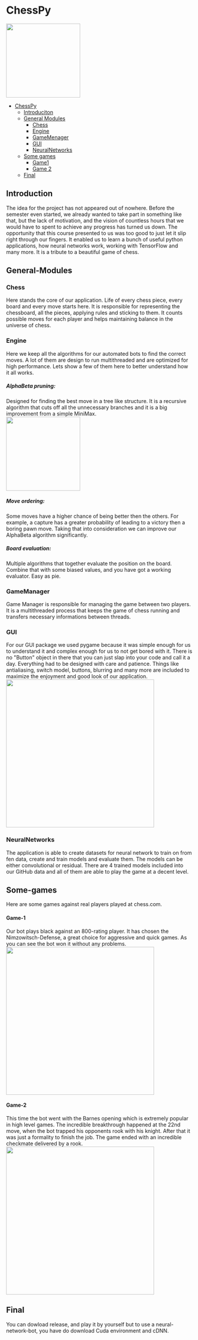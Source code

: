 # ChessPy
<img src="https://user-images.githubusercontent.com/67602274/120203000-8bce5380-c227-11eb-8ae0-da9fb82d60c2.png" height="200"/>

- [ChessPy](#ChessPy)
  * [Introduciton](#Introduciton)
  * [General Modules](#General-Modules)
    + [Chess](#Chess)
    + [Engine](#Engine)
    + [GameMenager](#GameMenager)
    + [GUI](#GUI)
    + [NeuralNetworks](#NeuralNetworks)
  * [Some games](#Some-games)
    + [Game1](#Game-1)
    + [Game 2](#Game-2)
  * [Final](#Final)
## Introduction
The idea for the project has not appeared out of nowhere. Before the semester even started, we already wanted to take part in something like that, but the lack of motivation, and the vision of countless hours that we would have to spent to achieve any progress has turned us down. The opportunity that this course presented to us was too good to just let it slip right through our fingers. It enabled us to learn a bunch of useful python applications, how neural networks work, working with TensorFlow and many more. It is a tribute to a beautiful game of chess.

## General-Modules
### Chess
Here stands the core of our application. Life of every chess piece, every board and every move starts here. It is responsible for representing the chessboard, all the pieces, applying rules and sticking to them. It counts possible moves for each player and helps  maintaining balance in the universe of chess.
### Engine
Here we keep all the algorithms for our automated bots to find the correct moves. A lot of them are design to run multithreaded and are optimized for high performance. Lets 
show a few of them here to better understand how it all works.
##### AlphaBeta pruning:
Designed for finding the best move in a tree like structure. It is a recursive algorithm that cuts off all the unnecessary branches and it is a big improvement from a simple MiniMax.
</br><img src="https://user-images.githubusercontent.com/67602274/120220504-19686e00-c23d-11eb-9d98-a73a1df16094.png" height=200/>
##### Move ordering:
Some moves have a higher chance of being better then the others. For example, a capture has a greater probability of leading to a victory then a boring pawn move. Taking that into consideration we can improve our AlphaBeta algorithm significantly.
##### Board evaluation:
Multiple algorithms that together evaluate the position on the board. Combine that with some biased values, and you have got a working evaluator. Easy as pie.
### GameManager
Game Manager is responsible for managing the game between two players. It is a multithreaded process that keeps the game of chess running and transfers necessary informations between threads.
### GUI
For our GUI package we used pygame because it was simple enough for us to understand it and complex enough for us to not get bored with it. There is no "Button" object in there that you can just slap into your code and call it a day. Everything had to be designed with care and patience. Things like antialiasing, switch model, buttons, blurring and many more are included to maximize the enjoyment and good look of our application.
</br><img src="https://user-images.githubusercontent.com/67602274/120230052-c7c8df00-c24e-11eb-8e83-31e73bf4bd6f.png" height=400/>

### NeuralNetworks
The application is able to create datasets for neural network to train on from fen data, create and train models and evaluate them.  The models can be either convolutional or residual. There are 4 trained models included into our GitHub data and all of them are able to play the game at a decent level.

## Some-games
Here are some games against real players played at chess.com.
#### Game-1
Our bot plays black against an 800-rating player. It has chosen the Nimzowitsch-Defense, a great choice for aggressive and quick games. As you can see the bot won it without any problems.
</br><img src="https://user-images.githubusercontent.com/67602274/120238701-06659600-c25d-11eb-86fe-08a75234d9a7.gif" height=400/>
#### Game-2
This time the bot went with the Barnes opening which is extremely popular in high level games. The incredible breakthrough happened at the 22nd move, when the bot trapped his opponents rook with his knight. After that it was just a formality to finish the job. The game ended with an incredible checkmate delivered by a rook.
</br><img src="https://user-images.githubusercontent.com/67602274/120239832-76751b80-c25f-11eb-9175-c4bfb7de189f.gif" height=400/>
## Final
You can dowload release, and play it by yourself but to use a neural-network-bot, you have do download Cuda environment and cDNN.
